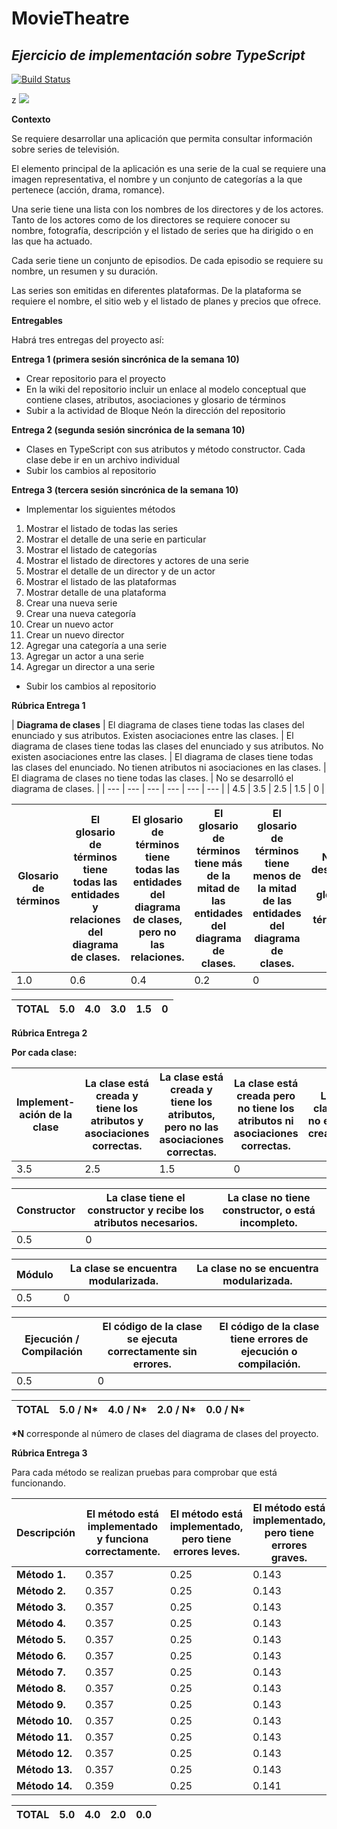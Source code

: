 # MovieTheatre
## _Ejercicio de implementación sobre TypeScript_

[![Build Status](https://travis-ci.org/joemccann/dillinger.svg?branch=master)](https://travis-ci.org/joemccann/dillinger)

z ![](RackMultipart20230523-1-c9lx73_html_aee28f194663e231.png)

**Contexto**

Se requiere desarrollar una aplicación que permita consultar información sobre series de televisión.

El elemento principal de la aplicación es una serie de la cual se requiere una imagen representativa, el nombre y un conjunto de categorías a la que pertenece (acción, drama, romance).

Una serie tiene una lista con los nombres de los directores y de los actores. Tanto de los actores como de los directores se requiere conocer su nombre, fotografía, descripción y el listado de series que ha dirigido o en las que ha actuado.

Cada serie tiene un conjunto de episodios. De cada episodio se requiere su nombre, un resumen y su duración.

Las series son emitidas en diferentes plataformas. De la plataforma se requiere el nombre, el sitio web y el listado de planes y precios que ofrece.

**Entregables**

Habrá tres entregas del proyecto así:

**Entrega 1 (primera sesión sincrónica de la semana 10)**

- Crear repositorio para el proyecto
- En la wiki del repositorio incluir un enlace al modelo conceptual que contiene clases, atributos, asociaciones y glosario de términos
- Subir a la actividad de Bloque Neón la dirección del repositorio

**Entrega 2 (segunda sesión sincrónica de la semana 10)**

- Clases en TypeScript con sus atributos y método constructor. Cada clase debe ir en un archivo individual
- Subir los cambios al repositorio

**Entrega 3 (tercera sesión sincrónica de la semana 10)**

- Implementar los siguientes métodos

1. Mostrar el listado de todas las series
2. Mostrar el detalle de una serie en particular
3. Mostrar el listado de categorías
4. Mostrar el listado de directores y actores de una serie
5. Mostrar el detalle de un director y de un actor
6. Mostrar el listado de las plataformas
7. Mostrar detalle de una plataforma
8. Crear una nueva serie
9. Crear una nueva categoría
10. Crear un nuevo actor
11. Crear un nuevo director
12. Agregar una categoría a una serie
13. Agregar un actor a una serie
14. Agregar un director a una serie

- Subir los cambios al repositorio

**Rúbrica Entrega 1**

| **Diagrama de clases** | El diagrama de clases tiene todas las clases del enunciado y sus atributos.
Existen asociaciones entre las clases. | El diagrama de clases tiene todas las clases del enunciado y sus atributos.
No existen asociaciones entre las clases. | El diagrama de clases tiene todas las clases del enunciado.
No tienen atributos ni asociaciones en las clases. | El diagrama de clases no tiene todas las clases. | No se desarrolló el diagrama de clases. |
| --- | --- | --- | --- | --- | --- |
| 4.5 | 3.5 | 2.5 | 1.5 | 0 |

| **Glosario de términos** | El glosario de términos tiene todas las entidades y relaciones del diagrama de clases. | El glosario de términos tiene todas las entidades del diagrama de clases, pero no las relaciones. | El glosario de términos tiene más de la mitad de las entidades del diagrama de clases. | El glosario de términos tiene menos de la mitad de las entidades del diagrama de clases. | No se desarrolló el glosario de términos. |
| --- | --- | --- | --- | --- | --- |
| 1.0 | 0.6 | 0.4 | 0.2 | 0 |

| **TOTAL** | **5.0** | **4.0** | **3.0** | **1.5** | **0** |
| --- | --- | --- | --- | --- | --- |

**Rúbrica Entrega 2**

**Por cada clase:**

| **Implement-ación de la clase** | La clase está creada y tiene los atributos y asociaciones correctas. | La clase está creada y tiene los atributos, pero no las asociaciones correctas. | La clase está creada pero no tiene los atributos ni asociaciones correctas. | La clase no está creada. |
| --- | --- | --- | --- | --- |
| 3.5 | 2.5 | 1.5 | 0 |

| **Constructor** | La clase tiene el constructor y recibe los atributos necesarios. | La clase no tiene constructor, o está incompleto. |
| --- | --- | --- |
| 0.5 | 0 |

| **Módulo** | La clase se encuentra modularizada. | La clase no se encuentra modularizada. |
| --- | --- | --- |
| 0.5 | 0 |

| **Ejecución / Compilación** | El código de la clase se ejecuta correctamente sin errores. | El código de la clase tiene errores de ejecución o compilación. |
| --- | --- | --- |
| 0.5 | 0 |

| **TOTAL** | **5.0 / N\*** | **4.0 / N\*** | **2.0 / N\*** | **0.0 / N\*** |
| --- | --- | --- | --- | --- |

**\*N** corresponde al número de clases del diagrama de clases del proyecto.

**Rúbrica Entrega 3**

Para cada método se realizan pruebas para comprobar que está funcionando.

| **Descripción** | El método está implementado y funciona correctamente. | El método está implementado, pero tiene errores leves. | El método está implementado, pero tiene errores graves. | El método no está implementado. |
| --- | --- | --- | --- | --- |
| **Método 1.** | 0.357 | 0.25 | 0.143 | 0 |
| **Método 2.** | 0.357 | 0.25 | 0.143 | 0 |
| **Método 3.** | 0.357 | 0.25 | 0.143 | 0 |
| **Método 4.** | 0.357 | 0.25 | 0.143 | 0 |
| **Método 5.** | 0.357 | 0.25 | 0.143 | 0 |
| **Método 6.** | 0.357 | 0.25 | 0.143 | 0 |
| **Método 7.** | 0.357 | 0.25 | 0.143 | 0 |
| **Método 8.** | 0.357 | 0.25 | 0.143 | 0 |
| **Método 9.** | 0.357 | 0.25 | 0.143 | 0 |
| **Método 10.** | 0.357 | 0.25 | 0.143 | 0 |
| **Método 11.** | 0.357 | 0.25 | 0.143 | 0 |
| **Método 12.** | 0.357 | 0.25 | 0.143 | 0 |
| **Método 13.** | 0.357 | 0.25 | 0.143 | 0 |
| **Método 14.** | 0.359 | 0.25 | 0.141 | 0 |

| **TOTAL** | **5.0** | **4.0** | **2.0** | **0.0** |
| --- | --- | --- | --- | --- |